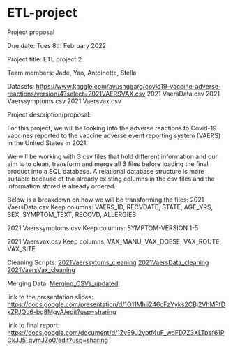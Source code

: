 # ETL-project
Project proposal

Due date: Tues 8th February 2022

Project title: ETL project 2.

Team members:
Jade, Yao, Antoinette, Stella

Datasets:
https://www.kaggle.com/ayushggarg/covid19-vaccine-adverse-reactions/version/4?select=2021VAERSVAX.csv
2021 VaersData.csv
2021 Vaerssymptoms.csv
2021 Vaersvax.csv

Project description/proposal:

For this project, we will be looking into the adverse reactions to Covid-19 vaccines reported to the vaccine adverse event reporting system (VAERS) in the United States in 2021.

We will be working with 3 csv files that hold different information and our aim is to clean, transform and merge all 3 files before loading the final product into a SQL database. A relational database structure is more suitable because of the already existing columns in the csv files and the information stored is already ordered.

Below is a breakdown on how we will be transforming the files: 
2021 VaersData.csv
Keep columns: 
VAERS_ID, RECVDATE, STATE, AGE_YRS, SEX, SYMPTOM_TEXT, RECOVD, ALLERGIES

2021 Vaerssymptoms.csv
Keep columns:
SYMPTOM-VERSION 1-5

2021 Vaersvax.csv
Keep columns:
VAX_MANU, VAX_DOESE, VAX_ROUTE, VAX_SITE

Cleaning Scripts: 
[2021Vaerssytoms_cleaning](./2021Vaerssymptoms_cleaning.ipynb)
[2021VaersData_cleaning](./2021VaersData_cleaning.ipynbipynb)
[2021VaersVax_cleaning](./2021VaersVax_cleaning.ipynb)

Merging Data:
[Merging_CSVs_updated](./Merging_CSVs_updated.ipynb)


link to the presentation slides:
https://docs.google.com/presentation/d/1O11Mhii246cFzYyks2CBj2VhMFfDkZPJQu6-bq8MgyA/edit?usp=sharing

link to final report:
https://docs.google.com/document/d/1ZvE9J2yptf4uF_woFD7Z3XLTpef61PCkJJ5_qymJZo0/edit?usp=sharing
